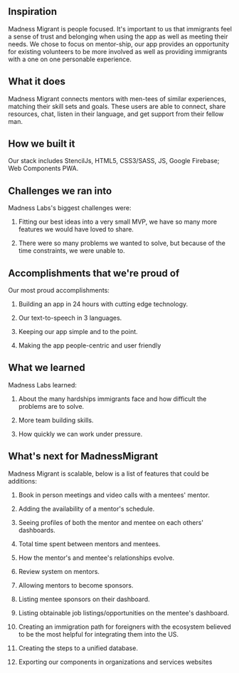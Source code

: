 ## Inspiration 

Madness Migrant is people focused. It's important to us that immigrants feel a sense of trust and belonging when using the app as well as meeting their needs. We chose to focus on mentor-ship, our app provides an opportunity for existing volunteers to be more involved as well as providing immigrants with a one on one personable experience.

## What it does

Madness Migrant connects mentors with men-tees of similar experiences, matching their skill sets and goals. These users are able to connect, share resources, chat, listen in their language, and get support from their fellow man. 

## How we built it

Our stack includes StencilJs, HTML5, CSS3/SASS, JS, Google Firebase; Web Components PWA.

## Challenges we ran into

Madness Labs's biggest challenges were:

1. Fitting our best ideas into a very small MVP, we have so many more features we would have loved to share. 

2. There were so many problems we wanted to solve, but because of the time constraints, we were unable to.

## Accomplishments that we're proud of

Our most proud accomplishments:

1. Building an app in 24 hours with cutting edge technology.

2. Our text-to-speech in 3 languages.

3. Keeping our app simple and to the point.

5. Making the app people-centric and user friendly 

## What we learned

Madness Labs learned:

1. About the many hardships immigrants face and how difficult the problems are to solve.

2. More team building skills.

3. How quickly we can work under pressure.

## What's next for MadnessMigrant

Madness Migrant is scalable, below is a list of features that could be additions:

1. Book in person meetings and video calls with a mentees' mentor.

2. Adding the availability of a mentor's schedule.

3. Seeing profiles of both the mentor and mentee on each others' dashboards.

4. Total time spent between mentors and mentees.

5. How the mentor's and mentee's relationships evolve.

6. Review system on mentors.

7. Allowing mentors to become sponsors.

8. Listing mentee sponsors on their dashboard.

9. Listing obtainable job listings/opportunities on the mentee's dashboard.

10. Creating an immigration path for foreigners with the ecosystem believed to be the most helpful for integrating them into the US.

11. Creating the steps to a unified database. 

12. Exporting our components in organizations and services websites
